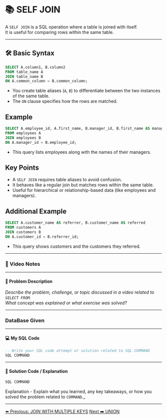 <!-- markdownlint-disable MD033 -->
<!-- markdownlint-disable MD004 -->

# 📚 SELF JOIN

A `SELF JOIN` is a SQL operation where a table is joined with itself.  
It is useful for comparing rows within the same table.

---

## 🛠️ Basic Syntax

```sql
SELECT A.column1, B.column2
FROM table_name A
JOIN table_name B
ON A.common_column = B.common_column;
```

- You create table aliases (`A`, `B`) to differentiate between the two instances of the same table.
- The `ON` clause specifies how the rows are matched.

## Example

```sql
SELECT A.employee_id, A.first_name, B.manager_id, B.first_name AS manager_name
FROM employees A
JOIN employees B
ON A.manager_id = B.employee_id;
```

- This query lists employees along with the names of their managers.

## Key Points

- A `SELF JOIN` requires table aliases to avoid confusion.
- It behaves like a regular join but matches rows within the same table.
- Useful for hierarchical or relationship-based data (like employees and managers).

## Additional Example

```sql
SELECT A.customer_name AS referrer, B.customer_name AS referred
FROM customers A
JOIN customers B
ON A.customer_id = B.referrer_id;
```

- This query shows customers and the customers they referred.

---

### 🎥 Video Notes

---

#### 📝 Problem Description

_Describe the problem, challenge, or topic discussed in a video related to `SELECT FROM`._  
_What concept was explained or what exercise was solved?_

---

### DataBase Given

---

#### 💻 My SQL Code

```sql
-- Write your SQL code attempt or solution related to SQL COMMAND
SQL COMMAND
```

---

#### 🧠 Solution Code / Explanation

```sql
SQL COMMAND
```

Explanation - Explain what you learned, any key takeaways, or how you solved the problem related to `COMMAND`._

---

[⬅️ Previous: JOIN WITH MULTIPLE KEYS](joinwithmultiplekeys.md)   [Next ➡️ UNION](union.md)
